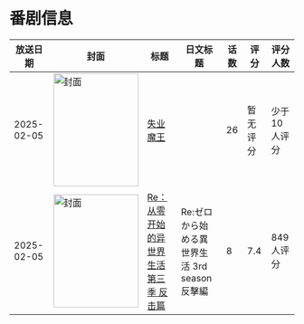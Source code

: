 # 番剧信息

|放送日期|封面|标题|日文标题|话数|评分|评分人数|
|---|---|---|---|---|---|---|
|2025-02-05|<img src="https://lain.bgm.tv/pic/cover/c/5f/6e/449365_vnV15.jpg" alt="封面" style="width:150px;height:200px;object-fit:cover;">|[失业魔王](https://bangumi.tv/subject/449365)||26|暂无评分|少于10人评分|
|2025-02-05|<img src="https://lain.bgm.tv/pic/cover/c/2e/d7/510728_P22GO.jpg" alt="封面" style="width:150px;height:200px;object-fit:cover;">|[Re：从零开始的异世界生活 第三季 反击篇](https://bangumi.tv/subject/510728)|Re:ゼロから始める異世界生活 3rd season 反擊編|8|7.4|849人评分|
